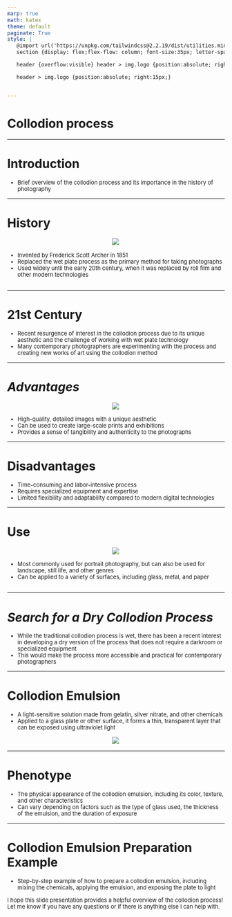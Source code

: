 ```yaml
---
marp: true
math: katex
theme: default
paginate: True
style: |
   @import url('https://unpkg.com/tailwindcss@2.2.19/dist/utilities.min.css');
   section {display: flex;flex-flow: column; font-size:35px; letter-spacing:1.4px;}

   header {overflow:visible} header > img.logo {position:absolute; right:15px;}

   header > img.logo {position:absolute; right:15px;}


---
```

<!-- backgroundColor: white -->
<!-- _class: lead -->

 # **Collodion process**

---
<style scoped>p,li {font-size:0.96em}</style>

 # Introduction

- Brief overview of the collodion process and its importance in the history of photography

---
<style scoped>p,li {font-size:0.84em}</style>

 # History
<div style='flex:1 1 auto; min-height:0;' class="grid grid-cols-8 gap-4">
<div style='display:flex; flex-flow:column; min-height:0;' class="col-span-4">

<div style="display: flex; flex: 1 1 auto; flex-flow: row; min-height: 0"><div style="display: flex; flex: 1 1 auto; justify-content: center;min-height:0;min-width:0; margin-bottom:0.1em;;margin-right:0.15em">
<img style='object-fit: contain; max-height:100%; max-width:100%; background-color: rgba(0,0,0,0);' src='https://upload.wikimedia.org/wikipedia/commons/thumb/2/21/Theodore_Roosevelt_on_broken_glass.jpg/220px-Theodore_Roosevelt_on_broken_glass.jpg'/>
</div>
</div>

</div>

<div style='display:flex; flex-flow:column; min-height:0;' class="col-span-4">

- Invented by Frederick Scott Archer in 1851
- Replaced the wet plate process as the primary method for taking photographs
- Used widely until the early 20th century, when it was replaced by roll film and other modern technologies
</div>

</div>


---
<style scoped>p,li {font-size:0.92em}</style>

 # 21st Century

- Recent resurgence of interest in the collodion process due to its unique aesthetic and the challenge of working with wet plate technology
- Many contemporary photographers are experimenting with the process and creating new works of art using the collodion method

---
<style scoped>p,li {font-size:0.84em}</style>

 # _Advantages_
<div style="display: flex; flex: 1 1 auto; flex-flow: row; min-height: 0"><div style="display: flex; flex: 1 1 auto; justify-content: center;min-height:0;min-width:0; margin-bottom:0.1em;;margin-right:0.15em">
<img style='object-fit: contain; max-height:100%; max-width:100%; background-color: rgba(0,0,0,0);' src='https://upload.wikimedia.org/wikipedia/commons/thumb/e/e4/Micklethwaite_Portable_studio.jpg/220px-Micklethwaite_Portable_studio.jpg'/>
</div>
</div>

- High-quality, detailed images with a unique aesthetic
- Can be used to create large-scale prints and exhibitions
- Provides a sense of tangibility and authenticity to the photographs

---
<style scoped>p,li {font-size:0.88em}</style>

 # Disadvantages
- Time-consuming and labor-intensive process
- Requires specialized equipment and expertise
- Limited flexibility and adaptability compared to modern digital technologies


---
<style scoped>p,li {font-size:0.88em}</style>

 # Use
<div style='flex:1 1 auto; min-height:0;' class="grid grid-cols-8 gap-4">
<div style='display:flex; flex-flow:column; min-height:0;' class="col-span-4">

<div style="display: flex; flex: 1 1 auto; flex-flow: row; min-height: 0"><div style="display: flex; flex: 1 1 auto; justify-content: center;min-height:0;min-width:0; margin-bottom:0.1em;;margin-right:0.15em">
<img style='object-fit: contain; max-height:100%; max-width:100%; background-color: rgba(0,0,0,0);' src='https://upload.wikimedia.org/wikipedia/commons/thumb/7/7f/North_Sydney_and_Sydney_Harbour%2C_by_C_Bayliss_B_Holtermann%2C_1875%2C_XR_45a.jpg/220px-North_Sydney_and_Sydney_Harbour%2C_by_C_Bayliss_B_Holtermann%2C_1875%2C_XR_45a.jpg'/>
</div>
</div>

</div>

<div style='display:flex; flex-flow:column; min-height:0;' class="col-span-4">

- Most commonly used for portrait photography, but can also be used for landscape, still life, and other genres
- Can be applied to a variety of surfaces, including glass, metal, and paper
</div>

</div>


---
<style scoped>p,li {font-size:0.92em}</style>

 # _Search for a Dry Collodion Process_
- While the traditional collodion process is wet, there has been a recent interest in developing a dry version of the process that does not require a darkroom or specialized equipment
- This would make the process more accessible and practical for contemporary photographers


---
<style scoped>p,li {font-size:0.88em}</style>

 # Collodion Emulsion
- A light-sensitive solution made from gelatin, silver nitrate, and other chemicals
- Applied to a glass plate or other surface, it forms a thin, transparent layer that can be exposed using ultraviolet light
<div style="display: flex; flex: 1 1 auto; flex-flow: row; min-height: 0"><div style="display: flex; flex: 1 1 auto; justify-content: center;min-height:0;min-width:0; margin-bottom:0.1em;;margin-right:0.15em">
<img style='object-fit: contain; max-height:100%; max-width:100%; background-color: rgba(0,0,0,0);' src='https://upload.wikimedia.org/wikipedia/commons/thumb/4/43/1860_Anonyme_Un_v%C3%A9t%C3%A9ran_et_sa_femme_Ambrotype.jpg/220px-1860_Anonyme_Un_v%C3%A9t%C3%A9ran_et_sa_femme_Ambrotype.jpg'/>
</div>
</div>


---
<style scoped>p,li {font-size:0.92em}</style>

 # Phenotype

- The physical appearance of the collodion emulsion, including its color, texture, and other characteristics
- Can vary depending on factors such as the type of glass used, the thickness of the emulsion, and the duration of exposure

---
<style scoped>p,li {font-size:0.92em}</style>

 # Collodion Emulsion Preparation Example
- Step-by-step example of how to prepare a collodion emulsion, including mixing the chemicals, applying the emulsion, and exposing the plate to light

I hope this slide presentation provides a helpful overview of the collodion process! Let me know if you have any questions or if there is anything else I can help with.
